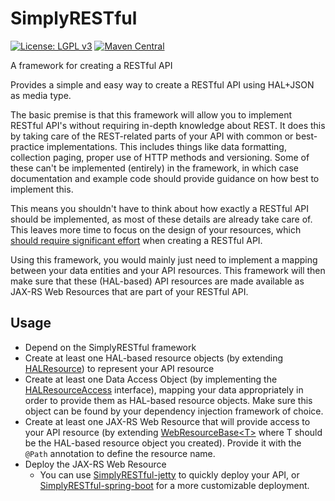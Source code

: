 # SimplyRESTful
[![License: LGPL v3](https://img.shields.io/badge/License-LGPL%20v3-blue.svg?style=plastic)](https://www.gnu.org/licenses/lgpl-3.0)
[![Maven Central](https://maven-badges.herokuapp.com/maven-central/com.github.arucard21.simplyrestful/simplyrestful/badge.svg?style=plastic)](https://maven-badges.herokuapp.com/maven-central/com.github.arucard21.simplyrestful/simplyrestful)

A framework for creating a RESTful API

Provides a simple and easy way to create a RESTful API using HAL+JSON as media type.

The basic premise is that this framework will allow you to implement RESTful API's without requiring in-depth knowledge about REST. It does this by taking care of the REST-related parts of your API with common or best-practice implementations. This includes things like data formatting, collection paging, proper use of HTTP methods and versioning. Some of these can't be implemented (entirely) in the framework, in which case documentation and example code should provide guidance on how best to implement this.

This means you shouldn't have to think about how exactly a RESTful API should be implemented, as most of these details are already take care of. This leaves more time to focus on the design of your resources, which [should require significant effort](http://roy.gbiv.com/untangled/2008/rest-apis-must-be-hypertext-driven) when creating a RESTful API.

Using this framework, you would mainly just need to implement a mapping between your data entities and your API resources. This framework will then make sure that these (HAL-based) API resources are made available as JAX-RS Web Resources that are part of your RESTful API.

## Usage
* Depend on the SimplyRESTful framework
* Create at least one HAL-based resource objects (by extending [HALResource](/src/main/java/simplyrestful/api/framework/core/hal/HALResource.java)) to represent your API resource
* Create at least one Data Access Object (by implementing the [HALResourceAccess](/src/main/java/simplyrestful/api/framework/core/HALResourceAccess.java) interface), mapping your data appropriately in order to provide them as HAL-based resource objects. Make sure this object can be found by your dependency injection framework of choice.
* Create at least one JAX-RS Web Resource that will provide access to your API resource (by extending [WebResourceBase\<T\>](/src/main/java/simplyrestful/api/framework/core/WebResourceBase.java) where T should be the HAL-based resource object you created). Provide it with the `@Path` annotation to define the resource name.
* Deploy the JAX-RS Web Resource
    * You can use [SimplyRESTful-jetty](https://github.com/arucard21/SimplyRESTful-jetty) to quickly deploy your API, or [SimplyRESTful-spring-boot](https://github.com/arucard21/SimplyRESTful-spring-boot) for a more customizable deployment.
